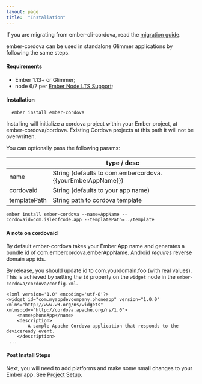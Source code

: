 ```yaml
---
layout: page
title:  "Installation"
---
```


If you are migrating from ember-cli-cordova, read the [migration
guide](legacy/migration-from-ember-cli-cordova).

ember-cordova can be used in standalone Glimmer applications by following the same steps.


#### Requirements
- Ember 1.13+ or Glimmer;
- node 6/7 per [Ember Node LTS Support](http://emberjs.com/blog/2016/09/07/ember-node-lts-support.html);

#### Installation

```cli
  ember install ember-cordova
```

Installing will initialize a cordova project within your Ember project, at ember-cordova/cordova.
Existing Cordova projects at this path it will not be overwritten.

You can optionally pass the following params:

|             | type / desc                       |
|------------ | ----------------------------------|
| name        | String (defaults to com.embercordova.{{yourEmberAppName}}) |
| cordovaid   | String (defaults to your app name) |
| templatePath| String path to cordova template |

```cli
ember install ember-cordova --name=AppName --cordovaid=com.isleofcode.app --templatePath=../template
```

#### A note on cordovaid

By default ember-cordova takes your Ember App name and generates a bundle id of com.embercordova.emberAppName.
Android _requires_ reverse domain app ids.

By release, you should update id to com.yourdomain.foo (with real values). This is achieved by setting the `id` property on the `widget` node in the `ember-cordova/cordova/config.xml`.

```
<?xml version='1.0' encoding='utf-8'?>
<widget id="com.myappdevcompany.phoneapp" version="1.0.0" xmlns="http://www.w3.org/ns/widgets" xmlns:cdv="http://cordova.apache.org/ns/1.0">
    <name>phoneApp</name>
    <description>
        A sample Apache Cordova application that responds to the deviceready event.
    </description>
 ...
```

#### Post Install Steps

Next, you will need to add platforms and make some small changes to
your Ember app. See [Project Setup](/pages/workflow/project_setup).
